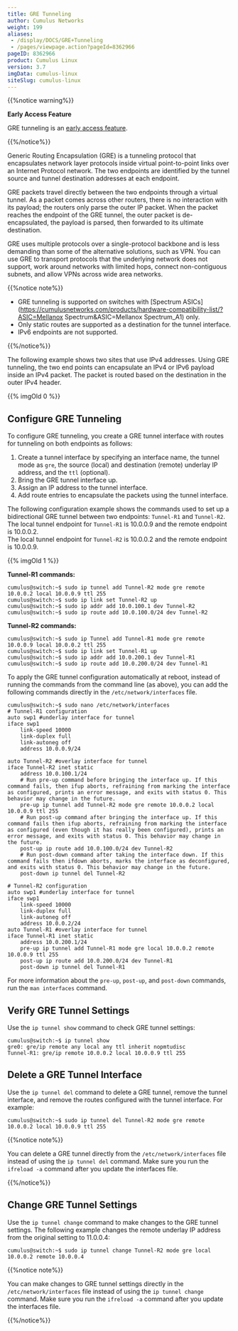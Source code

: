 ```yaml
---
title: GRE Tunneling
author: Cumulus Networks
weight: 199
aliases:
 - /display/DOCS/GRE+Tunneling
 - /pages/viewpage.action?pageId=8362966
pageID: 8362966
product: Cumulus Linux
version: 3.7
imgData: cumulus-linux
siteSlug: cumulus-linux
---
```

{{%notice warning%}}

**Early Access Feature**

GRE tunneling is an [early access feature](https://support.cumulusnetworks.com/hc/en-us/articles/202933878).

{{%/notice%}}

Generic Routing Encapsulation (GRE) is a tunneling protocol that
encapsulates network layer protocols inside virtual point-to-point links
over an Internet Protocol network. The two endpoints are identified by
the tunnel source and tunnel destination addresses at each endpoint.

GRE packets travel directly between the two endpoints through a virtual
tunnel. As a packet comes across other routers, there is no interaction
with its payload; the routers only parse the outer IP packet. When the
packet reaches the endpoint of the GRE tunnel, the outer packet is
de-encapsulated, the payload is parsed, then forwarded to its ultimate
destination.

GRE uses multiple protocols over a single-protocol backbone and is less
demanding than some of the alternative solutions, such as VPN. You can
use GRE to transport protocols that the underlying network does not
support, work around networks with limited hops, connect non-contiguous
subnets, and allow VPNs across wide area networks.

{{%notice note%}}

- GRE tunneling is supported on switches with [Spectrum ASICs](https://cumulusnetworks.com/products/hardware-compatibility-list/?ASIC=Mellanox Spectrum&ASIC=Mellanox Spectrum_A1) only.
- Only static routes are supported as a destination for the tunnel interface.
- IPv6 endpoints are not supported.

{{%/notice%}}

The following example shows two sites that use IPv4 addresses. Using GRE
tunneling, the two end points can encapsulate an IPv4 or IPv6 payload
inside an IPv4 packet. The packet is routed based on the destination in
the outer IPv4 header.

{{% imgOld 0 %}}

## Configure GRE Tunneling

To configure GRE tunneling, you create a GRE tunnel interface with
routes for tunneling on both endpoints as follows:

1.  Create a tunnel interface by specifying an interface name, the
    tunnel mode as `gre`, the source (local) and destination (remote)
    underlay IP address, and the `ttl` (optional).
2.  Bring the GRE tunnel interface up.
3.  Assign an IP address to the tunnel interface.
4.  Add route entries to encapsulate the packets using the tunnel
    interface.

The following configuration example shows the commands used to set up a
bidirectional GRE tunnel between two endpoints: `Tunnel-R1` and
`Tunnel-R2`.  
The local tunnel endpoint for `Tunnel-R1` is 10.0.0.9 and the remote
endpoint is 10.0.0.2.  
The local tunnel endpoint for `Tunnel-R2` is 10.0.0.2 and the remote
endpoint is 10.0.0.9.

{{% imgOld 1 %}}

**Tunnel-R1 commands:**

    cumulus@switch:~$ sudo ip tunnel add Tunnel-R2 mode gre remote 10.0.0.2 local 10.0.0.9 ttl 255
    cumulus@switch:~$ sudo ip link set Tunnel-R2 up
    cumulus@switch:~$ sudo ip addr add 10.0.100.1 dev Tunnel-R2
    cumulus@switch:~$ sudo ip route add 10.0.100.0/24 dev Tunnel-R2

**Tunnel-R2 commands:**

    cumulus@switch:~$ sudo ip Tunnel add Tunnel-R1 mode gre remote 10.0.0.9 local 10.0.0.2 ttl 255
    cumulus@switch:~$ sudo ip link set Tunnel-R1 up
    cumulus@switch:~$ sudo ip addr add 10.0.200.1 dev Tunnel-R1
    cumulus@switch:~$ sudo ip route add 10.0.200.0/24 dev Tunnel-R1

To apply the GRE tunnel configuration automatically at reboot, instead
of running the commands from the command line (as above), you can add
the following commands directly in the `/etc/network/interfaces` file.

    cumulus@switch:~$ sudo nano /etc/network/interfaces
    # Tunnel-R1 configuration
    auto swp1 #underlay interface for tunnel
    iface swp1
        link-speed 10000
        link-duplex full
        link-autoneg off
        address 10.0.0.9/24
     
    auto Tunnel-R2 #overlay interface for tunnel
    iface Tunnel-R2 inet static
        address 10.0.100.1/24
        # Run pre-up command before bringing the interface up. If this command fails, then ifup aborts, refraining from marking the interface as configured, prints an error message, and exits with status 0. This behavior may change in the future.
        pre-up ip tunnel add Tunnel-R2 mode gre remote 10.0.0.2 local   10.0.0.9 ttl 255
        # Run post-up command after bringing the interface up. If this command fails then ifup aborts, refraining from marking the interface as configured (even though it has really been configured), prints an error message, and exits with status 0. This behavior may change in the future.
        post-up ip route add 10.0.100.0/24 dev Tunnel-R2
        # Run post-down command after taking the interface down. If this command fails then ifdown aborts, marks the interface as deconfigured, and exits with status 0. This behavior may change in the future.
        post-down ip tunnel del Tunnel-R2
     
    # Tunnel-R2 configuration
    auto swp1 #underlay interface for tunnel
    iface swp1
        link-speed 10000
        link-duplex full
        link-autoneg off
        address 10.0.0.2/24
    auto Tunnel-R1 #overlay interface for tunnel
    iface Tunnel-R1 inet static
        address 10.0.200.1/24
        pre-up ip tunnel add Tunnel-R1 mode gre local 10.0.0.2 remote 10.0.0.9 ttl 255
        post-up ip route add 10.0.200.0/24 dev Tunnel-R1
        post-down ip tunnel del Tunnel-R1

For more information about the `pre-up`, `post-up`, and `post-down`
commands, run the `man interfaces` command.

## Verify GRE Tunnel Settings

Use the `ip tunnel show` command to check GRE tunnel settings:

    cumulus@switch:~$ ip tunnel show
    gre0: gre/ip remote any local any ttl inherit nopmtudisc
    Tunnel-R1: gre/ip remote 10.0.0.2 local 10.0.0.9 ttl 255

## Delete a GRE Tunnel Interface

Use the `ip tunnel del` command to delete a GRE tunnel, remove the
tunnel interface, and remove the routes configured with the tunnel
interface. For example:

    cumulus@switch:~$ sudo ip tunnel del Tunnel-R2 mode gre remote 10.0.0.2 local 10.0.0.9 ttl 255

{{%notice note%}}

You can delete a GRE tunnel directly from the `/etc/network/interfaces`
file instead of using the `ip tunnel del` command. Make sure you run the
`ifreload -a` command after you update the interfaces file.

{{%/notice%}}

## Change GRE Tunnel Settings

Use the `ip tunnel change` command to make changes to the GRE tunnel
settings. The following example changes the remote underlay IP address
from the original setting to 11.0.0.4:

    cumulus@switch:~$ sudo ip tunnel change Tunnel-R2 mode gre local 10.0.0.2 remote 10.0.0.4

{{%notice note%}}

You can make changes to GRE tunnel settings directly in the
`/etc/network/interfaces` file instead of using the `ip tunnel change`
command. Make sure you run the `ifreload -a` command after you update
the interfaces file.

{{%/notice%}}

